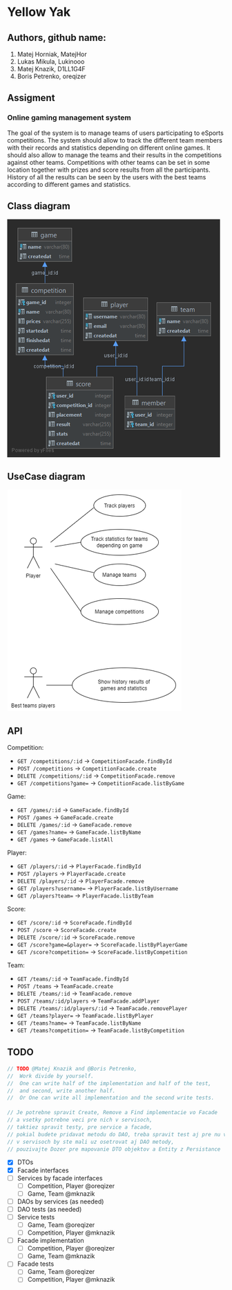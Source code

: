 # Yellow Yak

## Authors, github name:
1. Matej Horniak, MatejHor
2. Lukas Mikula, Lukinooo 
3. Matej Knazik, D1LL1G4F
4. Boris Petrenko, oreqizer

## Assigment
### Online gaming management system
The goal of the system is to manage teams of users participating to eSports competitions. The system should allow to
track the different team members with their records and statistics depending on different online games. It should also
allow to manage the teams and their results in the competitions against other teams. Competitions with other teams can
be set in some location together with prizes and score results from all the participants. History of all the results can
be seen by the users with the best teams according to different games and statistics.

##  Class diagram

![Alt text](wiki/ClassDiagram.png?raw=true "Class diagram")

## UseCase diagram

![Alt text](wiki/UseCaseDiagram.PNG "UseCase diagram")

## API

Competition:
* `GET /competitions/:id` -> `CompetitionFacade.findById`
* `POST /competitions` -> `CompetitionFacade.create`
* `DELETE /competitions/:id` -> `CompetitionFacade.remove`
* `GET /competitions?game=` -> `CompetitionFacade.listByGame`

Game:
* `GET /games/:id` -> `GameFacade.findById`
* `POST /games` -> `GameFacade.create`
* `DELETE /games/:id` -> `GameFacade.remove`
* `GET /games?name=` -> `GameFacade.listByName`
* `GET /games` -> `GameFacade.listAll`

Player:
* `GET /players/:id` -> `PlayerFacade.findById`
* `POST /players` -> `PlayerFacade.create`
* `DELETE /players/:id` -> `PlayerFacade.remove`
* `GET /players?username=` -> `PlayerFacade.listByUsername`
* `GET /players?team=` -> `PlayerFacade.listByTeam`

Score:
* `GET /score/:id` -> `ScoreFacade.findById`
* `POST /score` -> `ScoreFacade.create`
* `DELETE /score/:id` -> `ScoreFacade.remove`
* `GET /score?game=&player=` -> `ScoreFacade.listByPlayerGame`
* `GET /score?competition=` -> `ScoreFacade.listByCompetition`
  
Team:
* `GET /teams/:id` -> `TeamFacade.findById`
* `POST /teams` -> `TeamFacade.create`
* `DELETE /teams/:id` -> `TeamFacade.remove`
* `POST /teams/:id/players` -> `TeamFacade.addPlayer`
* `DELETE /teams/:id/players/:id` -> `TeamFacade.removePlayer`
* `GET /teams?player=` -> `TeamFacade.listByPlayer`
* `GET /teams?name=` -> `TeamFacade.listByName`
* `GET /teams?competition=` -> `TeamFacade.listByCompetition`

## TODO

```java
// TODO @Matej Knazik and @Boris Petrenko,
//  Work divide by yourself.
//  One can write half of the implementation and half of the test,
//  and second, write another half.
//  Or One can write all implementation and the second write tests.

// Je potrebne spravit Create, Remove a Find implementacie vo Facade
// a vsetky potrebne veci pre nich v servisoch,
// taktiez spravit testy, pre service a facade,
// pokial budete pridavat metodu do DAO, treba spravit test aj pre nu v DAO
// v servisoch by ste mali uz osetrovat aj DAO metody,
// pouzivajte Dozer pre mapovanie DTO objektov a Entity z Persistance
```

- [x] DTOs
- [x] Facade interfaces
- [ ] Services by facade interfaces
  - [ ] Competition, Player @oreqizer
  - [ ] Game, Team @mknazik
- [ ] DAOs by services (as needed)
- [ ] DAO tests (as needed)
- [ ] Service tests
  - [ ] Game, Team @oreqizer
  - [ ] Competition, Player @mknazik
- [ ] Facade implementation
  - [ ] Competition, Player @oreqizer
  - [ ] Game, Team @mknazik
- [ ] Facade tests
  - [ ] Game, Team @oreqizer
  - [ ] Competition, Player @mknazik
